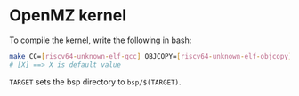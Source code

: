 # OpenMZ kernel
To compile the kernel, write the following in bash:
```bash
make CC=[riscv64-unknown-elf-gcc] OBJCOPY=[riscv64-unknown-elf-objcopy] TARGET=[fe310]
# [X] ==> X is default value
```

`TARGET` sets the bsp directory to `bsp/$(TARGET)`.
